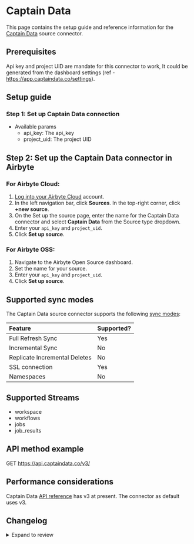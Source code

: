 # Captain Data

This page contains the setup guide and reference information for the [Captain Data](https://docs.captaindata.co/#intro) source connector.

## Prerequisites

Api key and project UID are mandate for this connector to work, It could be generated from the dashboard settings (ref - https://app.captaindata.co/settings).

## Setup guide

### Step 1: Set up Captain Data connection

- Available params
  - api_key: The api_key
  - project_uid: The project UID

## Step 2: Set up the Captain Data connector in Airbyte

### For Airbyte Cloud:

1. [Log into your Airbyte Cloud](https://cloud.airbyte.io/workspaces) account.
2. In the left navigation bar, click **Sources**. In the top-right corner, click **+new source**.
3. On the Set up the source page, enter the name for the Captain Data connector and select **Captain Data** from the Source type dropdown.
4. Enter your `api_key` and `project_uid`.
5. Click **Set up source**.

### For Airbyte OSS:

1. Navigate to the Airbyte Open Source dashboard.
2. Set the name for your source.
3. Enter your `api_key` and `project_uid`.
4. Click **Set up source**.

## Supported sync modes

The Captain Data source connector supports the following [sync modes](https://docs.airbyte.com/cloud/core-concepts#connection-sync-modes):

| Feature                       | Supported? |
| :---------------------------- | :--------- |
| Full Refresh Sync             | Yes        |
| Incremental Sync              | No         |
| Replicate Incremental Deletes | No         |
| SSL connection                | Yes        |
| Namespaces                    | No         |

## Supported Streams

- workspace
- workflows
- jobs
- job_results

## API method example

GET https://api.captaindata.co/v3/

## Performance considerations

Captain Data [API reference](https://docs.captaindata.co/#intro) has v3 at present. The connector as default uses v3.

## Changelog

<details>
  <summary>Expand to review</summary>

| Version | Date       | Pull Request                                            | Subject                                     |
| :------ |:-----------| :------------------------------------------------------ |:--------------------------------------------|
| 0.2.11 | 2025-02-01 | [52892](https://github.com/airbytehq/airbyte/pull/52892) | Update dependencies |
| 0.2.10 | 2025-01-25 | [52185](https://github.com/airbytehq/airbyte/pull/52185) | Update dependencies |
| 0.2.9 | 2025-01-18 | [51741](https://github.com/airbytehq/airbyte/pull/51741) | Update dependencies |
| 0.2.8 | 2025-01-11 | [51277](https://github.com/airbytehq/airbyte/pull/51277) | Update dependencies |
| 0.2.7 | 2024-12-28 | [50475](https://github.com/airbytehq/airbyte/pull/50475) | Update dependencies |
| 0.2.6 | 2024-12-21 | [50192](https://github.com/airbytehq/airbyte/pull/50192) | Update dependencies |
| 0.2.5 | 2024-12-14 | [49569](https://github.com/airbytehq/airbyte/pull/49569) | Update dependencies |
| 0.2.4 | 2024-12-12 | [49299](https://github.com/airbytehq/airbyte/pull/49299) | Update dependencies |
| 0.2.3 | 2024-12-11 | [48900](https://github.com/airbytehq/airbyte/pull/48900) | Starting with this version, the Docker image is now rootless. Please note that this and future versions will not be compatible with Airbyte versions earlier than 0.64 |
| 0.2.2 | 2024-11-04 | [48177](https://github.com/airbytehq/airbyte/pull/48177) | Update dependencies |
| 0.2.1 | 2024-10-29 | [47769](https://github.com/airbytehq/airbyte/pull/47769) | Update dependencies |
| 0.2.0 | 2024-08-19 | [44419](https://github.com/airbytehq/airbyte/pull/44419) | Refactor connector to manifest-only format |
| 0.1.15 | 2024-08-17 | [44340](https://github.com/airbytehq/airbyte/pull/44340) | Update dependencies |
| 0.1.14 | 2024-08-12 | [43919](https://github.com/airbytehq/airbyte/pull/43919) | Update dependencies |
| 0.1.13 | 2024-08-10 | [43531](https://github.com/airbytehq/airbyte/pull/43531) | Update dependencies |
| 0.1.12 | 2024-08-03 | [43136](https://github.com/airbytehq/airbyte/pull/43136) | Update dependencies |
| 0.1.11 | 2024-07-27 | [42717](https://github.com/airbytehq/airbyte/pull/42717) | Update dependencies |
| 0.1.10 | 2024-07-20 | [42137](https://github.com/airbytehq/airbyte/pull/42137) | Update dependencies |
| 0.1.9 | 2024-07-13 | [41751](https://github.com/airbytehq/airbyte/pull/41751) | Update dependencies |
| 0.1.8 | 2024-07-10 | [41583](https://github.com/airbytehq/airbyte/pull/41583) | Update dependencies |
| 0.1.7 | 2024-07-09 | [41321](https://github.com/airbytehq/airbyte/pull/41321) | Update dependencies |
| 0.1.6 | 2024-07-06 | [40886](https://github.com/airbytehq/airbyte/pull/40886) | Update dependencies |
| 0.1.5 | 2024-06-25 | [40486](https://github.com/airbytehq/airbyte/pull/40486) | Update dependencies |
| 0.1.4 | 2024-06-21 | [39929](https://github.com/airbytehq/airbyte/pull/39929) | Update dependencies |
| 0.1.3 | 2024-06-15 | [39508](https://github.com/airbytehq/airbyte/pull/39508) | Make connector compatible with Builder |
| 0.1.2 | 2024-06-04 | [38951](https://github.com/airbytehq/airbyte/pull/38951) | [autopull] Upgrade base image to v1.2.1 |
| 0.1.1 | 2024-05-20 | [38374](https://github.com/airbytehq/airbyte/pull/38374) | [autopull] base image + poetry + up_to_date |
| 0.1.0   | 2023-04-15 | [Init](https://github.com/airbytehq/airbyte/pull/25230) | Initial commit                              |

</details>
